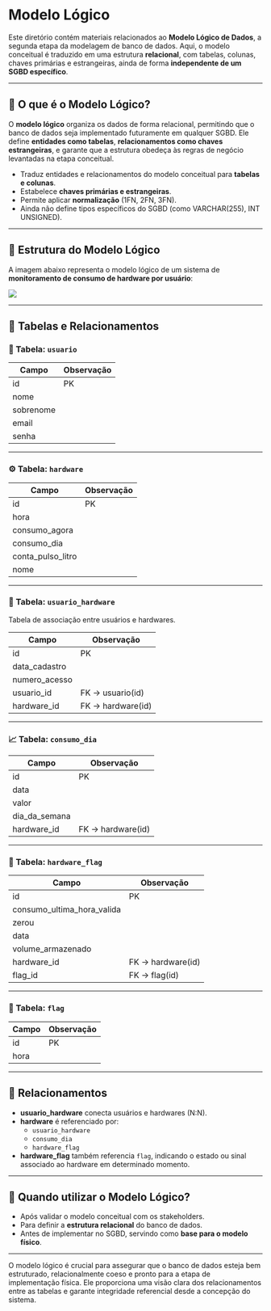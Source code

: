 # Modelo Lógico

Este diretório contém materiais relacionados ao **Modelo Lógico de Dados**, a segunda etapa da modelagem de banco de dados. Aqui, o modelo conceitual é traduzido em uma estrutura **relacional**, com tabelas, colunas, chaves primárias e estrangeiras, ainda de forma **independente de um SGBD específico**.

---

## 🔹 O que é o Modelo Lógico?

O **modelo lógico** organiza os dados de forma relacional, permitindo que o banco de dados seja implementado futuramente em qualquer SGBD. Ele define **entidades como tabelas**, **relacionamentos como chaves estrangeiras**, e garante que a estrutura obedeça às regras de negócio levantadas na etapa conceitual.

- Traduz entidades e relacionamentos do modelo conceitual para **tabelas e colunas**.
- Estabelece **chaves primárias e estrangeiras**.
- Permite aplicar **normalização** (1FN, 2FN, 3FN).
- Ainda não define tipos específicos do SGBD (como VARCHAR(255), INT UNSIGNED).

---

## 🔹 Estrutura do Modelo Lógico

A imagem abaixo representa o modelo lógico de um sistema de **monitoramento de consumo de hardware por usuário**:

<img src="../../../../images/logico.png">

---

## 🔹 Tabelas e Relacionamentos

### 👤 Tabela: `usuario`
| Campo         | Observação                |
|---------------|---------------------------|
| id            | PK                        |
| nome          |                           |
| sobrenome     |                           |
| email         |                           |
| senha         |                           |

---

### ⚙️ Tabela: `hardware`
| Campo              | Observação                |
|--------------------|---------------------------|
| id                 | PK                        |
| hora               |                           |
| consumo_agora      |                           |
| consumo_dia        |                           |
| conta_pulso_litro  |                           |
| nome               |                           |

---

### 🔌 Tabela: `usuario_hardware`
Tabela de associação entre usuários e hardwares.

| Campo           | Observação                |
|-----------------|---------------------------|
| id              | PK                        |
| data_cadastro   |                           |
| numero_acesso   |                           |
| usuario_id      | FK → usuario(id)          |
| hardware_id     | FK → hardware(id)         |

---

### 📈 Tabela: `consumo_dia`
| Campo            | Observação                |
|------------------|---------------------------|
| id               | PK                        |
| data             |                           |
| valor            |                           |
| dia_da_semana    |                           |
| hardware_id      | FK → hardware(id)         |

---

### 🧪 Tabela: `hardware_flag`
| Campo                   | Observação                |
|-------------------------|---------------------------|
| id                      | PK                        |
| consumo_ultima_hora_valida |                      |
| zerou                   |                           |
| data                    |                           |
| volume_armazenado       |                           |
| hardware_id             | FK → hardware(id)         |
| flag_id                 | FK → flag(id)             |

---

### 🚩 Tabela: `flag`
| Campo       | Observação |
|-------------|------------|
| id          | PK         |
| hora        |            |

---

## 🔗 Relacionamentos

- **usuario_hardware** conecta usuários e hardwares (N:N).
- **hardware** é referenciado por:
  - `usuario_hardware`
  - `consumo_dia`
  - `hardware_flag`
- **hardware_flag** também referencia `flag`, indicando o estado ou sinal associado ao hardware em determinado momento.

---

## 🔹 Quando utilizar o Modelo Lógico?

- Após validar o modelo conceitual com os stakeholders.
- Para definir a **estrutura relacional** do banco de dados.
- Antes de implementar no SGBD, servindo como **base para o modelo físico**.

---

O modelo lógico é crucial para assegurar que o banco de dados esteja bem estruturado, relacionalmente coeso e pronto para a etapa de implementação física. Ele proporciona uma visão clara dos relacionamentos entre as tabelas e garante integridade referencial desde a concepção do sistema.
